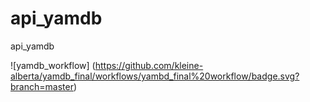 # api_yamdb
api_yamdb

![yamdb_workflow]
(https://github.com/kleine-alberta/yamdb_final/workflows/yambd_final%20workflow/badge.svg?branch=master)
